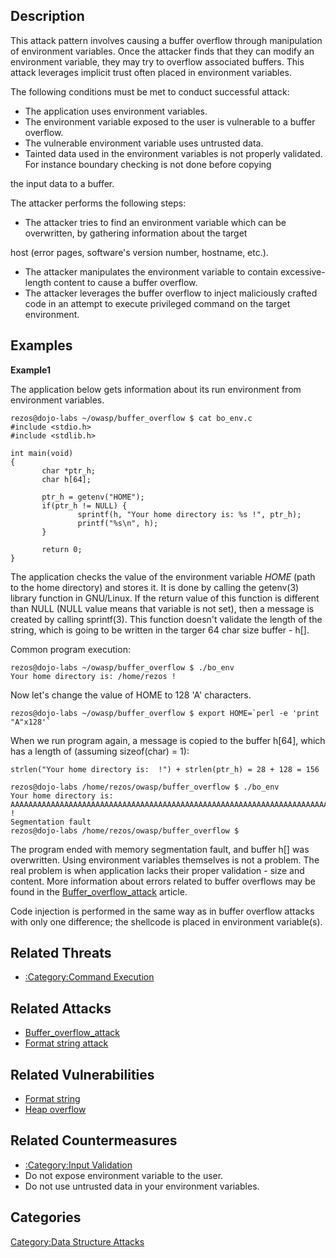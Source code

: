 ## Description

This attack pattern involves causing a buffer overflow through
manipulation of environment variables. Once the attacker finds that they
can modify an environment variable, they may try to overflow associated
buffers. This attack leverages implicit trust often placed in
environment variables.

The following conditions must be met to conduct successful attack:

  - The application uses environment variables.
  - The environment variable exposed to the user is vulnerable to a
    buffer overflow.
  - The vulnerable environment variable uses untrusted data.
  - Tainted data used in the environment variables is not properly
    validated. For instance boundary checking is not done before copying

the input data to a buffer.

The attacker performs the following steps:

  - The attacker tries to find an environment variable which can be
    overwritten, by gathering information about the target

host (error pages, software's version number, hostname, etc.).

  - The attacker manipulates the environment variable to contain
    excessive-length content to cause a buffer overflow.
  - The attacker leverages the buffer overflow to inject maliciously
    crafted code in an attempt to execute privileged command on the
    target environment.

## Examples

**Example1**

The application below gets information about its run environment from
environment variables.

    rezos@dojo-labs ~/owasp/buffer_overflow $ cat bo_env.c
    #include <stdio.h>
    #include <stdlib.h>

    int main(void)
    {
           char *ptr_h;
           char h[64];

           ptr_h = getenv("HOME");
           if(ptr_h != NULL) {
                   sprintf(h, "Your home directory is: %s !", ptr_h);
                   printf("%s\n", h);
           }

           return 0;
    }

The application checks the value of the environment variable *HOME*
(path to the home directory) and stores it. It is done by calling the
getenv(3) library function in GNU/Linux. If the return value of this
function is different than NULL (NULL value means that variable is not
set), then a message is created by calling sprintf(3). This function
doesn't validate the length of the string, which is going to be written
in the targer 64 char size buffer - h\[\].

Common program execution:

    rezos@dojo-labs ~/owasp/buffer_overflow $ ./bo_env
    Your home directory is: /home/rezos !

Now let's change the value of HOME to 128 'A' characters.

    rezos@dojo-labs ~/owasp/buffer_overflow $ export HOME=`perl -e 'print "A"x128'`

When we run program again, a message is copied to the buffer h\[64\],
which has a length of (assuming sizeof(char) = 1):

    strlen("Your home directory is:  !") + strlen(ptr_h) = 28 + 128 = 156

    rezos@dojo-labs /home/rezos/owasp/buffer_overflow $ ./bo_env
    Your home directory is:
    AAAAAAAAAAAAAAAAAAAAAAAAAAAAAAAAAAAAAAAAAAAAAAAAAAAAAAAAAAAAAAAAAAAAAAAAAAAAAAAAAAAAAAAAAAAAAAAAAAAAAAAAAAAAAAAAAAAAAAAAAAAAAAAA
    !
    Segmentation fault
    rezos@dojo-labs /home/rezos/owasp/buffer_overflow $

The program ended with memory segmentation fault, and buffer h\[\] was
overwritten. Using environment variables themselves is not a problem.
The real problem is when application lacks their proper validation -
size and content. More information about errors related to buffer
overflows may be found in the
[Buffer_overflow_attack](Buffer_overflow_attack "wikilink") article.

Code injection is performed in the same way as in buffer overflow
attacks with only one difference; the shellcode is placed in environment
variable(s).

## Related Threats

  - [:Category:Command
    Execution](:Category:Command_Execution "wikilink")

## Related Attacks

  - [Buffer_overflow_attack](Buffer_overflow_attack "wikilink")
  - [Format string attack](Format_string_attack "wikilink")

## Related Vulnerabilities

  - [Format string](Format_string "wikilink")
  - [Heap overflow](Heap_overflow "wikilink")

## Related Countermeasures

  - [:Category:Input Validation](:Category:Input_Validation "wikilink")
  - Do not expose environment variable to the user.
  - Do not use untrusted data in your environment variables.

## Categories

[Category:Data Structure
Attacks](Category:Data_Structure_Attacks "wikilink")